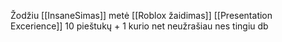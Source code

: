Žodžiu [[InsaneSimas]] metė [[Roblox žaidimas]] [[Presentation Excerience]] 10 pieštukų + 1 kurio net neužrašiau nes tingiu db